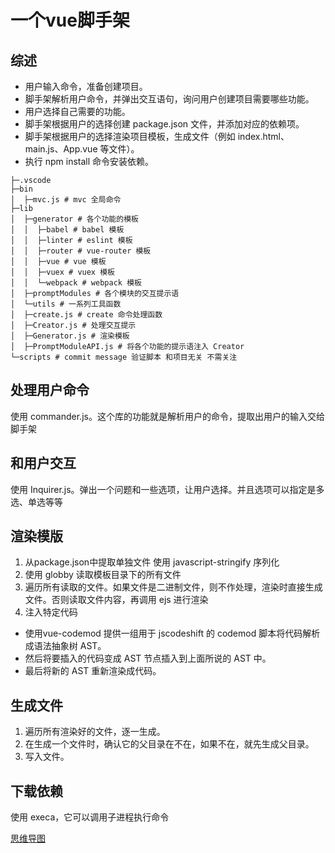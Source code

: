 # 一个vue脚手架

## 综述
- 用户输入命令，准备创建项目。
- 脚手架解析用户命令，并弹出交互语句，询问用户创建项目需要哪些功能。
- 用户选择自己需要的功能。
- 脚手架根据用户的选择创建 package.json 文件，并添加对应的依赖项。
- 脚手架根据用户的选择渲染项目模板，生成文件（例如 index.html、main.js、App.vue 等文件）。
- 执行 npm install 命令安装依赖。

```
├─.vscode
├─bin 
│  ├─mvc.js # mvc 全局命令
├─lib
│  ├─generator # 各个功能的模板
│  │  ├─babel # babel 模板
│  │  ├─linter # eslint 模板
│  │  ├─router # vue-router 模板
│  │  ├─vue # vue 模板
│  │  ├─vuex # vuex 模板
│  │  └─webpack # webpack 模板
│  ├─promptModules # 各个模块的交互提示语
│  └─utils # 一系列工具函数
│  ├─create.js # create 命令处理函数
│  ├─Creator.js # 处理交互提示
│  ├─Generator.js # 渲染模板
│  ├─PromptModuleAPI.js # 将各个功能的提示语注入 Creator
└─scripts # commit message 验证脚本 和项目无关 不需关注
```


## 处理用户命令
使用 commander.js。这个库的功能就是解析用户的命令，提取出用户的输入交给脚手架

## 和用户交互
使用 Inquirer.js。弹出一个问题和一些选项，让用户选择。并且选项可以指定是多选、单选等等


## 渲染模版
1. 从package.json中提取单独文件 使用 javascript-stringify 序列化
2. 使用 globby 读取模板目录下的所有文件
3. 遍历所有读取的文件。如果文件是二进制文件，则不作处理，渲染时直接生成文件。否则读取文件内容，再调用 ejs 进行渲染
4. 注入特定代码
  - 使用vue-codemod 提供一组用于  jscodeshift 的 codemod 脚本将代码解析成语法抽象树 AST。
  - 然后将要插入的代码变成 AST 节点插入到上面所说的 AST 中。
  - 最后将新的 AST 重新渲染成代码。

## 生成文件
1. 遍历所有渲染好的文件，逐一生成。
2. 在生成一个文件时，确认它的父目录在不在，如果不在，就先生成父目录。
3. 写入文件。

## 下载依赖
使用 execa，它可以调用子进程执行命令

[思维导图](https://s7pa9r4zdw.feishu.cn/docx/L6x9dToX1oEGsqxsqj0czj5HnQf)
